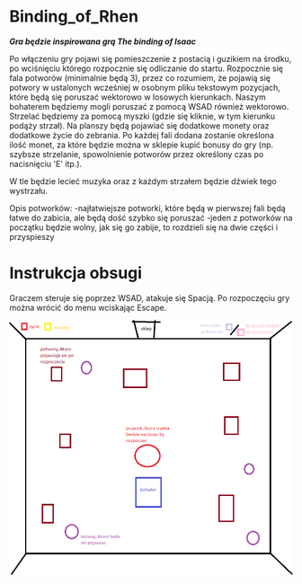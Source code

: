 # Binding_of_Rhen
 
***Gra będzie inspirowana grą The binding of Isaac***

Po włączeniu gry pojawi się pomieszczenie z postacią i guzikiem na środku, po wciśnięciu którego rozpocznie się odliczanie do startu. Rozpocznie się fala potworów (minimalnie będą 3), przez co rozumiem, że pojawią się potwory w ustalonych wcześniej w osobnym pliku tekstowym pozycjach, które będą się poruszać wektorowo w losowych kierunkach. Naszym bohaterem będziemy mogli poruszać z pomocą WSAD również wektorowo. Strzelać będziemy za pomocą myszki (gdzie się kliknie, w tym kierunku podąży strzał). Na planszy będą pojawiać się dodatkowe monety oraz dodatkowe życie do zebrania. Po każdej fali dodana zostanie określona ilość monet, za które będzie można w sklepie kupić bonusy do gry (np. szybsze strzelanie, spowolnienie potworów przez określony czas po nacisnięciu 'E' itp.).

W tle będzie lecieć muzyka oraz z każdym strzałem będzie dźwiek tego wystrzału. 

Opis potworków:
-najłatwiejsze potworki, które będą w pierwszej fali będą łatwe do zabicia, ale będą dość szybko się poruszać
-jeden z potworków na początku będzie wolny, jak się go zabije, to rozdzieli się na dwie części i przyspieszy


# Instrukcja obsugi

Graczem steruje się poprzez WSAD, atakuje się Spacją. Po rozpoczęciu gry można wrócić do menu wciskając Escape.





![makieta](binding_of_rhen_makieta.png)
